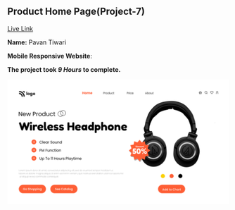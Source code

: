 

## Product Home Page(Project-7)  
[Live Link](https://product-home-page-project-7-nine.vercel.app/)

**Name:** Pavan Tiwari

**Mobile Responsive Website**:

**The project took ***9 Hours*** to complete.** 


![image](./7.png)